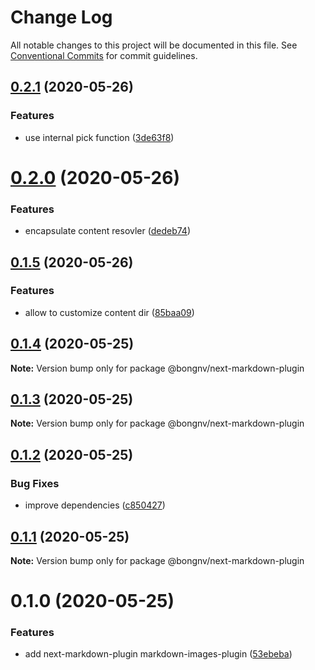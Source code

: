 # Change Log

All notable changes to this project will be documented in this file.
See [Conventional Commits](https://conventionalcommits.org) for commit guidelines.

## [0.2.1](https://github.com/bongnv/markdown-loader/compare/@bongnv/next-markdown-plugin@0.2.0...@bongnv/next-markdown-plugin@0.2.1) (2020-05-26)


### Features

* use internal pick function ([3de63f8](https://github.com/bongnv/markdown-loader/commit/3de63f8907964fc161f65b700f2ec6ba2c6ffbb7))





# [0.2.0](https://github.com/bongnv/markdown-loader/compare/@bongnv/next-markdown-plugin@0.1.5...@bongnv/next-markdown-plugin@0.2.0) (2020-05-26)


### Features

* encapsulate content resovler ([dedeb74](https://github.com/bongnv/markdown-loader/commit/dedeb74b74c446cb0e98a7afb906d98d4e728054))





## [0.1.5](https://github.com/bongnv/markdown-loader/compare/@bongnv/next-markdown-plugin@0.1.4...@bongnv/next-markdown-plugin@0.1.5) (2020-05-26)


### Features

* allow to customize content dir ([85baa09](https://github.com/bongnv/markdown-loader/commit/85baa097ba22a19cdcb873e2728c3ffd88e868dc))





## [0.1.4](https://github.com/bongnv/markdown-loader/compare/@bongnv/next-markdown-plugin@0.1.3...@bongnv/next-markdown-plugin@0.1.4) (2020-05-25)

**Note:** Version bump only for package @bongnv/next-markdown-plugin





## [0.1.3](https://github.com/bongnv/markdown-loader/compare/@bongnv/next-markdown-plugin@0.1.2...@bongnv/next-markdown-plugin@0.1.3) (2020-05-25)

**Note:** Version bump only for package @bongnv/next-markdown-plugin





## [0.1.2](https://github.com/bongnv/markdown-loader/compare/@bongnv/next-markdown-plugin@0.1.1...@bongnv/next-markdown-plugin@0.1.2) (2020-05-25)


### Bug Fixes

* improve dependencies ([c850427](https://github.com/bongnv/markdown-loader/commit/c8504278c68416f69c7ce6da333027bb2aab156e))





## [0.1.1](https://github.com/bongnv/markdown-loader/compare/@bongnv/next-markdown-plugin@0.1.0...@bongnv/next-markdown-plugin@0.1.1) (2020-05-25)

**Note:** Version bump only for package @bongnv/next-markdown-plugin





<a name="0.1.0"></a>
# 0.1.0 (2020-05-25)


### Features

* add next-markdown-plugin markdown-images-plugin ([53ebeba](https://github.com/bongnv/markdown-loader/commit/53ebeba))
